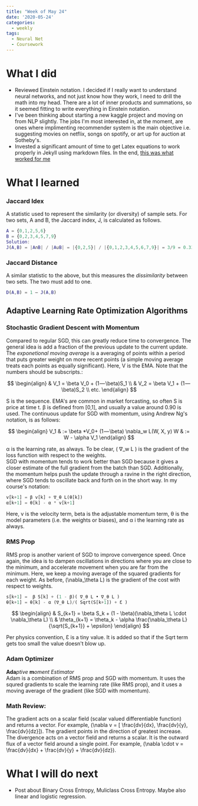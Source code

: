 ```yaml
---
title: "Week of May 24"
date: '2020-05-24'
categories:
  - weekly
tags:
  - Neural Net
  - Coursework
---
```


# What I did

- Reviewed Einstein notation. I decided if I really want to understand neural networks, and not just know how they work, I need to drill the math into my head. There are a lot of inner products and summations, so it seemed fitting to write everything in Einstein notation.
- I've been thinking about starting a new kaggle project and moving on from NLP slightly. The jobs I'm most interested in, at the moment, are ones where implimenting recommender system is the main objective i.e. suggesting movies on netflix, songs on spotify, or art up for auction at Sotheby's.
- Invested a significant amount of time to get Latex equations to work properly in Jekyll using markdown files. In the end, [this was what worked for me](https://lyk6756.github.io/2016/11/25/write_latex_equations.html)


# What I learned

### **Jaccard Idex**

A statistic used to represent the similarity (or diversity) of sample sets. For two sets, A and B, the Jaccard index, J, is calculated as follows.

```matlab
A = {0,1,2,5,6}
B = {0,2,3,4,5,7,9}
Solution:
J(A,B) = |A∩B| / |A∪B| = |{0,2,5}| / |{0,1,2,3,4,5,6,7,9}| = 3/9 = 0.33.
```

### **Jaccard Distance**

A similar statistic to the above, but this measures the *dissimilarity* between two sets. The two must add to one.

```matlab
D(A,B) = 1 – J(A,B)
```

## Adaptive Learning Rate Optimization Algorithms

### **Stochastic Gradient Descent with Momentum**

 Compared to regular SGD, this can greatly reduce time to convergence. The general idea is add a fraction of the previous update to the current update.  The *exponetional moving average* is a averaging of points within a period that puts greater weight on more recent points (a simple moving average treats each points as equally significant). Here, V is the EMA. Note that the numbers should be subscripts.:

$$
\begin{align}
  & V_1 = \beta V_0 + (1 — \beta)S_1 \\
  & V_2 = \beta V_1 + (1 — \beta)S_2 \\
etc.
\end{align}
$$

S is the sequence. EMA's are common in market forcasting, so often S is price at time t.
β is defined from [0,1], and usually a value around 0.90 is used. The continuous update for SGD with momentum, using Andrew Ng's notation, is as follows:

$$
\begin{align}
  V_1 & := \beta *V_0+ (1 — \beta) \nabla_w L(W, X, y)
  W & := W - \alpha V_1
\end{align}
$$

α is the learning rate, as always. To be clear, \( ∇_w L \) is the gradient of the loss function with respect to the weights. \
SGD with momentum tends to work better than SGD because it gives a closer estimate of the full gradient from the batch than SGD. Additionally, the momentum helps push the update through a ravine in the right direction, where SGD tends to oscillate back and forth on in the short way. In my course's notation:

```python
v[k+1] = β v[k] + ∇_θ L(θ[k])
α[k+1] = θ[k] - α * v[k+1]
```

Here, v is the velocity term, beta is the adjustable momentum term, θ is the model parameters (i.e. the weights or biases), and α i the learning rate as always.

### **RMS Prop**

RMS prop is another varient of SGD to improve convergence speed. Once again, the idea is to dampen oscillations in directions where you are close to the minimum, and accelerate movement when you are far from the minimum. Here, we keep a moving average of the squared gradients for each weight. As before, \(\nabla_\theta L\) is the gradient of the cost with respect to weights.

```python
s[k+1] =  β S[k] + (1 - β)( ∇_θ L • ∇_θ L )
θ[k+1] = θ[k] - α (∇_θ L)/( Sqrt(S[k+1]) + Ɛ )
```

$$
\begin{align}
  & S_{k+1} = \beta S_k + (1 - \beta)(\nabla_\theta L \cdot \nabla_\theta L) \\
  & \theta_{k+1} = \theta_k - \alpha \frac{\nabla_\theta L}{\sqrt{S_{k+1}} + \epsilon}
\end{align}
$$

Per physics convention, Ɛ is a tiny value. It is added so that if the Sqrt term gets too small the value doesn't blow up.

### **Adam Optimizer**

**Ada***ptive* **m***oment Estimator*  
Adam is a combination of RMS prop and SGD with momentum. It uses the squred gradients to scale the learning rate (like RMS prop), and it uses a moving average of the gradient (like SGD with momentum).

### **Math Review:**

The gradient acts on a scalar field (scalar valued differentiable function) and returns a vector. For example, \(\nabla v = [ \frac{dv}{dx}, \frac{dv}{y}, \frac{dv}{dz}]\). The gradient points in the direction of greatest increase. \
The divergence acts on a vector field and returns a scalar. It is the outward flux of a vector field around a single point. For example, \(\nabla \cdot v = \frac{dv}{dx} + \frac{dv}{y} + \frac{dv}{dz}\).

# What I will do next

- Post about Binary Cross Entropy, Muliclass Cross Entropy. Maybe also linear and logistic regression.
